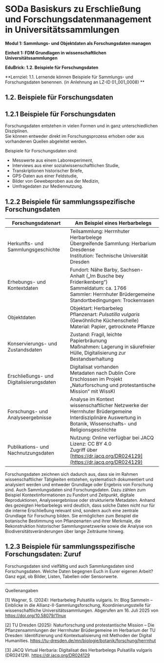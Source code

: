 <!--
*titel:
*author:in/urheber:in: Rebekka Reichert
orcid: https://orcid.org/0009-0006-8283-3234
email: SODa@sammlungen.io
*lizenz: cc by
lizenzlink: https://creativecommons.org/
*persistenter OER link: 
language: DE
version:  v1
beschreibung: 
format: SODaBasiskurs Workshop 
modultitel: Sammlungs- und Objektdaten als Forschungsdaten managen
modul: Modul 1
einheitstitel: Beispiele für Forschungsdaten
einheit: Einheit 1
lernziel: 
LZ-ID: LZ-ID_01_001_008
baustein: Baustein1.2
zielgruppe: https://zenodo.org/records/15574575
gestaltungsprinzip: Problemorientiertes Lernen und Peer Learning
keywords: ???
erstellungsdatum: 

technische metadaten:
medientyp: text
dateiformat: .md
dauer: 
größe:
software: Web
icon: https://raw.githubusercontent.com/chastik/SODa-Basiskurs/main/img/SODa-Logo_full.svg
icon: https://github.com/chastik/SODa-Basiskurs/blob/main/img/SODa-Logo_full.svg


link:    https://raw.githubusercontent.com/chastik/SODa-Basiskurs/refs/heads/main/soda.css

--> 

# SODa Basiskurs zu Erschließung und Forschungsdatenmanagement in Universitätssammlungen

**Modul 1: Sammlungs- und Objektdaten als Forschungsdaten managen**

**Einheit 1: FDM Grundlagen in wissenschaftlichen Universitätssammlungen**

**EduBrick: 1.2. Beispiele für Forschungsdaten**

**Lernziel: 1.1. Lernende können Beispiele für Sammlungs- und Forschungsdaten benennen. (in Anlehnung an LZ-ID 01_001_0008) **


## 1.2. Beispiele für Forschungsdaten

## 1.2.1 Beispiele für Forschungsdaten
Forschungsdaten entstehen in vielen Formen und in ganz unterschiedlichen Disziplinen.  
Sie können entweder direkt im Forschungsprozess erhoben oder aus vorhandenen Quellen abgeleitet werden.

Beispiele für Forschungsdaten sind:
- Messwerte aus einem Laborexperiment,
- Interviews aus einer sozialwissenschaftlichen Studie,
- Transkriptionen historischer Briefe,
- GPS-Daten aus einer Feldstudie,
- Bilder von Gewebeproben aus der Medizin,
- Umfragedaten zur Mediennutzung.

## 1.2.2 Beispiele für sammlungsspezifische Forschungsdaten

| Forschungsdatenart                              | Am Beispiel eines Herbarbelegs                                                                                           |
|----------------------------------------|-----------------------------------------------------------------------------------------------------------------------------------|
| Herkunfts- und Sammlungsgeschichte     | Teilsammlung: Herrnhuter Herbarbelege<br>Übergreifende Sammlung: Herbarium Dresdense<br>Institution: Technische Universität Dresden |
| Erhebungs- und Kontextdaten            | Fundort: Nähe Barby, Sachsen-Anhalt („Im Busche bey Friderikenberg“)<br>Sammeldatum: ca. 1766<br>Sammler: Herrnhuter Brüdergemeine<br>Standortbedingungen: Trockenrasen |
| Objektdaten                            | Objektart: Herbarbeleg<br>Pflanzenart: *Pulsatilla vulgaris* (Gewöhnliche Küchenschelle)<br>Material: Papier, getrocknete Pflanze |
| Konservierungs- und Zustandsdaten      | Zustand: Fragil, leichte Papierbräunung<br>Maßnahmen: Lagerung in säurefreier Hülle, Digitalisierung zur Bestandserhaltung         |
| Erschließungs- und Digitalisierungsdaten | Digitalisat vorhanden<br>Metadaten nach Dublin Core<br>Erschlossen im Projekt „Naturforschung und protestantische Mission“ mit WissKI |
| Forschungs- und Analyseergebnisse      | Analyse im Kontext wissenschaftlicher Netzwerke der Herrnhuter Brüdergemeine<br>Interdisziplinäre Auswertung in Botanik, Wissenschafts- und Religionsgeschichte |
| Publikations- und Nachnutzungsdaten    | Nutzung: Online verfügbar bei JACQ<br>Lizenz: CC BY 4.0<br>Zugriff über [https://dr.jacq.org/DR024129](https://dr.jacq.org/DR024129) |

Forschungsdaten zeichnen sich dadurch aus, dass sie im Rahmen wissenschaftlicher Tätigkeiten entstehen, systematisch dokumentiert und analysiert werden und entweder Grundlage oder Ergebnis von Forschung sind. Auch Sammlungsdaten sind Forschungsdaten. Dazu zählen zum Beispiel Kontextinformationen zu Fundort und Zeitpunkt, digitale Reproduktionen, Analyseergebnisse oder strukturierte Metadaten. Anhand des gezeigten Herbarbelegs wird deutlich, dass solche Daten nicht nur für die interne Erschließung relevant sind, sondern auch eine zentrale Grundlage für Forschung bilden. Sie ermöglichen zum Beispiel die botanische Bestimmung von Pflanzenarten und ihrer Merkmale, die Rekonstruktion historischer Sammlungsnetzwerke sowie die Analyse von Biodiversitätsveränderungen über lange Zeiträume hinweg. 


## 1.2.3 Beispiele für sammlungsspezifische Forschungsdaten: Zuruf
Forschungsdaten sind vielfältig und auch Sammlungsdaten sind Forschungsdaten. Welche Daten begegnen Euch in Eurer eigenen Arbeit? Ganz egal, ob Bilder, Listen, Tabellen oder Sensorwerte. 

-----------
Quellenangaben

[1] Wagner, S. (2024): Herbarbeleg Pulsatilla vulgaris. In: Blog Sammeln – Einblicke in die Allianz-II-Sammlungsforschung, Koordinierungsstelle für wissenschaftliche Universitätssammlungen. Abgerufen am 16. Juli 2025 von https://doi.org/10.58079/11nux

[2] TU Dresden (2025): Naturforschung und protestantische Mission – Die Pflanzensammlungen der Herrnhuter Brüdergemeine im Herbarium der TU Dresden: Identifizierung und Kontextualisierung mit Methoden der Digital Humanities. https://tu-dresden.de/mn/biologie/botanik/forschung/herrnhut

[3] JACQ Virtual Herbaria: Digitalisat des Herbarbelegs Pulsatilla vulgaris (DR024129). https://dr.jacq.org/DR024129







